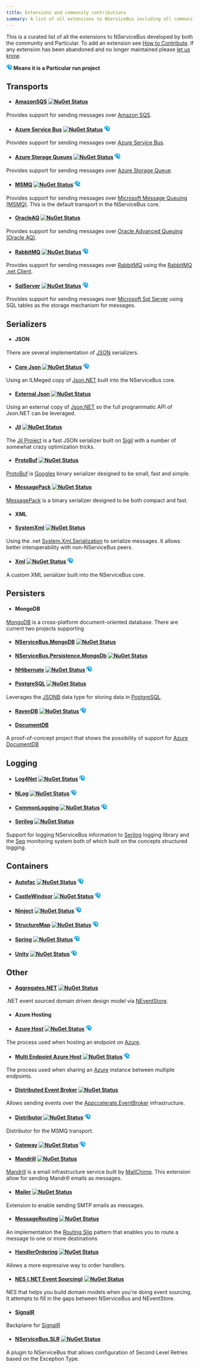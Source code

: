 ```yaml
---
title: Extensions and community contributions
summary: A list of all extensions to NServiceBus including all community contributions and external integrations
---
```


This is a curated list of all the extensions to NServiceBus developed by both the community and Particular. To add an extension see [How to Contribute](https://github.com/Particular/docs.particular.net#how-to-contribute). If any extension has been abandoned and no longer maintained please [let us know](https://github.com/Particular/docs.particular.net/issues).

**<a href="http://particular.net/"><img src="particular-project.png"></a> Means it is a Particular run project**

## Transports 

 * #### [AmazonSQS](https://github.com/ahofman/NServiceBus.AmazonSQS) <a href="http://www.nuget.org/packages/NServiceBus.AmazonSQS/"><img src="http://img.shields.io/nuget/v/NServiceBus.AmazonSQS.svg?" title="NuGet Status"></a>
 Provides support for sending messages over [Amazon SQS](http://aws.amazon.com/sqs/). 

 * #### [Azure Service Bus](/nservicebus/windows-azure-transport.md)  <a href="http://www.nuget.org/packages/NServiceBus.Azure.Transports.WindowsAzureServiceBus/"><img src="http://img.shields.io/nuget/v/NServiceBus.Azure.Transports.WindowsAzureServiceBus.svg?" title="NuGet Status"></a> <a href="http://particular.net/"><img src="particular-project.png" title="A Particular run project"></a>
 Provides support for sending messages over [Azure Service Bus](http://azure.microsoft.com/en-us/services/service-bus/).

 * #### [Azure Storage Queues](/nservicebus/windows-azure-transport.md) <a href="http://www.nuget.org/packages/NServiceBus.Azure.Transports.WindowsAzureStorageQueues/"><img src="http://img.shields.io/nuget/v/NServiceBus.Azure.Transports.WindowsAzureStorageQueues.svg?" title="NuGet Status"></a> <a href="http://particular.net/"><img src="particular-project.png" title="A Particular run project"></a>
 Provides support for sending messages over [Azure Storage Queue](http://azure.microsoft.com/en-us/documentation/articles/storage-dotnet-how-to-use-queues/).

 * #### [MSMQ](/nservicebus/msmqtransportconfig.md) <a href="http://www.nuget.org/packages/NServiceBus/"><img src="http://img.shields.io/nuget/v/NServiceBus.svg?" title="NuGet Status"></a> <a href="http://particular.net/"><img src="particular-project.png" title="A Particular run project"></a>
 Provides support for sending messages over [Microsoft Message Queuing (MSMQ)](https://msdn.microsoft.com/en-us/library/ms711472%28v=vs.85%29.aspx). This is the default transport in the NServiceBus core.

 * #### [OracleAQ](https://github.com/rosieks/NServiceBus.OracleAQ) <a href="http://www.nuget.org/packages/NServiceBus.OracleAQ/"><img src="http://img.shields.io/nuget/v/NServiceBus.OracleAQ.svg?" title="NuGet Status"></a>
 Provides support for sending messages over [Oracle Advanced Queuing (Oracle AQ)](http://docs.oracle.com/cd/B10500_01/appdev.920/a96587/qintro.htm).

 * #### [RabbitMQ](/nservicebus/rabbitmq/) <a href="http://www.nuget.org/packages/NServiceBus.RabbitMQ/"><img src="http://img.shields.io/nuget/v/NServiceBus.RabbitMQ.svg?" title="NuGet Status"></a> <a href="http://particular.net/"><img src="particular-project.png" title="A Particular run project"></a>
 Provides support for sending messages over [RabbitMQ](http://www.rabbitmq.com/) using the [RabbitMQ .net Client](http://www.nuget.org/packages/RabbitMQ.Client/).

 * #### [SqlServer](/nservicebus/sqlserver/) <a href="http://www.nuget.org/packages/NServiceBus.SqlServer/"><img src="http://img.shields.io/nuget/v/NServiceBus.SqlServer.svg?" title="NuGet Status"></a> <a href="http://particular.net/"><img src="particular-project.png" title="A Particular run project"></a>
 Provides support for sending messages over  [Microsoft Sql Server](http://www.microsoft.com/en-us/server-cloud/products/sql-server/) using SQL tables as the storage mechanism for messages.

## Serializers

 * #### JSON
 There are several implementation of [JSON](http://en.wikipedia.org/wiki/JSON) serializers.

  * #### [Core Json](/) <a href="http://www.nuget.org/packages/NServiceBus/"><img src="http://img.shields.io/nuget/v/NServiceBus.svg?" title="NuGet Status"></a> <a href="http://particular.net/"><img src="particular-project.png" title="A Particular run project"></a>
  Using an ILMeged copy of [Json.NET](http://www.newtonsoft.com/json) built into the NServiceBus core.

  * #### [External Json](/) <a href="http://www.nuget.org/packages/NServiceBus.Newtonsoft.Json/"><img src="http://img.shields.io/nuget/v/NServiceBus.Newtonsoft.Json.svg?" title="NuGet Status"></a>
  Using an external copy of [Json.NET](http://www.newtonsoft.com/json) so the full programmatic API of Json.NET can be leveraged.

  * #### [Jil](https://github.com/SimonCropp/NServiceBus.Jil) <a href="http://www.nuget.org/packages/NServiceBus.Jil/"><img src="http://img.shields.io/nuget/v/NServiceBus.Jil.svg?" title="NuGet Status"></a>
  The [Jil Project](https://github.com/kevin-montrose/Jil) is a fast JSON serializer built on [Sigil](https://github.com/kevin-montrose/Sigil) with a number of somewhat crazy optimization tricks.

 * #### [ProtoBuf](https://github.com/SimonCropp/NServiceBus.ProtoBuf) <a href="http://www.nuget.org/packages/NServiceBus.ProtoBuf/"><img src="http://img.shields.io/nuget/v/NServiceBus.ProtoBuf.svg?" title="NuGet Status"></a>
 [ProtoBuf](https://code.google.com/p/protobuf-net/) is [Googles](https://developers.google.com/protocol-buffers/) binary serializer designed to be small, fast and simple.

 * #### [MessagePack](https://github.com/SimonCropp/NServiceBus.MessagePack) <a href="http://www.nuget.org/packages/NServiceBus.MessagePack/"><img src="http://img.shields.io/nuget/v/NServiceBus.MessagePack.svg?" title="NuGet Status"></a>
 [MessagePack](http://msgpack.org/) is a binary serializer designed to be both compact and fast.

 * #### XML

  * #### [SystemXml](https://github.com/fhalim/NServiceBus.Serializers.SystemXml) <a href="http://www.nuget.org/packages/NServiceBus.Serializers.SystemXml/"><img src="http://img.shields.io/nuget/v/NServiceBus.Serializers.SystemXml.svg?" title="NuGet Status"></a>
Using the .net [System.Xml.Serialization](http://msdn.microsoft.com/en-us/library/system.xml.serialization.aspx) to serialize messages. It allows better interoperability with non-NServiceBus peers.

  * #### [Xml](/) <a href="http://www.nuget.org/packages/NServiceBus/"><img src="http://img.shields.io/nuget/v/NServiceBus.svg?" title="NuGet Status"></a> <a href="http://particular.net/"><img src="particular-project.png" title="A Particular run project"></a>
  A custom XML serializer built into the NServiceBus core.

## Persisters

 * #### MongoDB
 [MongoDB](http://www.mongodb.org/) is a cross-platform document-oriented database. There are current two projects supporting 

  * #### [NServiceBus.MongoDB](https://github.com/sbmako/NServiceBus.MongoDB) <a href="http://www.nuget.org/packages/NServiceBus.MongoDB/"><img src="http://img.shields.io/nuget/v/NServiceBus.MongoDB.svg?" title="NuGet Status"></a>

  * #### [NServiceBus.Persistence.MongoDb](https://github.com/tekmaven/NServiceBus.Persistence.MongoDb) <a href="http://www.nuget.org/packages/NServiceBus.Persistence.MongoDb/"><img src="http://img.shields.io/nuget/v/NServiceBus.Persistence.MongoDb.svg?" title="NuGet Status"></a>

 * #### [NHibernate](/nservicebus/relational-persistence-using-nhibernate.md) <a href="http://www.nuget.org/packages/NServiceBus.NHibernate/"><img src="http://img.shields.io/nuget/v/NServiceBus.NHibernate.svg?" title="NuGet Status"></a> <a href="http://particular.net/"><img src="particular-project.png" title="A Particular run project"></a>

 * #### [PostgreSQL](https://github.com/fhalim/NServiceBus.PostgreSQL) <a href="http://www.nuget.org/packages/NServiceBus.PostgreSQL/"><img src="http://img.shields.io/nuget/v/NServiceBus.PostgreSQL.svg?" title="NuGet Status"></a>

Leverages the [JSONB](http://www.postgresql.org/docs/devel/static/datatype-json.html) data type for storing data in [PostgreSQL](http://www.postgresql.org/).

 * #### [RavenDB](/nservicebus/ravendb/) <a href="http://www.nuget.org/packages/NServiceBus.RavenDB/"><img src="http://img.shields.io/nuget/v/NServiceBus.RavenDB.svg?" title="NuGet Status"></a> <a href="http://particular.net/"><img src="particular-project.png" title="A Particular run project"></a>

 * #### [DocumentDB](https://github.com/synhershko/NServiceBus.DocumentDB)
 A proof-of-concept project that shows the possibility of support for [Azure DocumentDB](http://azure.microsoft.com/en-us/services/documentdb/)

## Logging

 * #### [Log4Net](/nservicebus/logging-in-nservicebus.md#log4net)  <a href="http://www.nuget.org/packages/NServiceBus.Log4Net/"><img src="http://img.shields.io/nuget/v/NServiceBus.Log4Net.svg?" title="NuGet Status"></a> <a href="http://particular.net/"><img src="particular-project.png" title="A Particular run project"></a>

 * #### [NLog](/nservicebus/logging-in-nservicebus.md#nlog) <a href="http://www.nuget.org/packages/NServiceBus.NLog/"><img src="http://img.shields.io/nuget/v/NServiceBus.NLog.svg?" title="NuGet Status"></a> <a href="http://particular.net/"><img src="particular-project.png" title="A Particular run project"></a>

 * #### [CommonLogging](/nservicebus/logging-in-nservicebus.md#commonlogging) <a href="http://www.nuget.org/packages/NServiceBus.CommonLogging/"><img src="http://img.shields.io/nuget/v/NServiceBus.CommonLogging.svg?" title="NuGet Status"></a> <a href="http://particular.net/"><img src="particular-project.png" title="A Particular run project"></a>

 * #### [Serilog](https://github.com/SimonCropp/NServiceBus.Serilog) <a href="http://www.nuget.org/packages/NServiceBus.Serilog/"><img src="http://img.shields.io/nuget/v/NServiceBus.Serilog.svg?" title="NuGet Status"></a>
 Support for logging NServiceBus information to [Serilog](http://serilog.net/) logging library and the [Seq](http://getseq.net/) monitoring system both of which built on the concepts structured logging.

## Containers

 * #### [Autofac](/nservicebus/containers.md) <a href="http://www.nuget.org/packages/NServiceBus.Autofac/"><img src="http://img.shields.io/nuget/v/NServiceBus.Autofac.svg?" title="NuGet Status"></a> <a href="http://particular.net/"><img src="particular-project.png" title="A Particular run project"></a>

 * #### [CastleWindsor](/nservicebus/containers.md) <a href="http://www.nuget.org/packages/NServiceBus.CastleWindsor/"><img src="http://img.shields.io/nuget/v/NServiceBus.CastleWindsor.svg?" title="NuGet Status"></a> <a href="http://particular.net/"><img src="particular-project.png" title="A Particular run project"></a>

 * #### [Ninject](/nservicebus/containers.md) <a href="http://www.nuget.org/packages/NServiceBus.Ninject/"><img src="http://img.shields.io/nuget/v/NServiceBus.Ninject.svg?" title="NuGet Status"></a> <a href="http://particular.net/"><img src="particular-project.png" title="A Particular run project"></a>

 * #### [StructureMap](/nservicebus/containers.md)  <a href="http://www.nuget.org/packages/NServiceBus.StructureMap/"><img src="http://img.shields.io/nuget/v/NServiceBus.StructureMap.svg?" title="NuGet Status"></a> <a href="http://particular.net/"><img src="particular-project.png" title="A Particular run project"></a>

 * #### [Spring](/nservicebus/containers.md) <a href="http://www.nuget.org/packages/NServiceBus.Spring/"><img src="http://img.shields.io/nuget/v/NServiceBus.Spring.svg?" title="NuGet Status"></a> <a href="http://particular.net/"><img src="particular-project.png" title="A Particular run project"></a>

 * #### [Unity](/nservicebus/containers.md) <a href="http://www.nuget.org/packages/NServiceBus.Unity/"><img src="http://img.shields.io/nuget/v/NServiceBus.Unity.svg?" title="NuGet Status"></a> <a href="http://particular.net/"><img src="particular-project.png" title="A Particular run project"></a>

## Other

 * #### [Aggregates.NET](https://github.com/volak/Aggregates.NET) <a href="http://www.nuget.org/packages/Aggregates.NET/"><img src="http://img.shields.io/nuget/v/Aggregates.NET.svg?" title="NuGet Status"></a>
 .NET event sourced domain driven design model via [NEventStore](http://www.appccelerate.com/distributedeventbroker.html).

 * #### Azure Hosting

  * #### [Azure Host](/nservicebus/hosting-nservicebus-in-windows-azure.md) <a href="http://www.nuget.org/packages/NServiceBus.Hosting.Azure/"><img src="http://img.shields.io/nuget/v/NServiceBus.Hosting.Azure.svg?" title="NuGet Status"></a> <a href="http://particular.net/"><img src="particular-project.png" title="A Particular run project"></a>
  The process used when hosting an endpoint on [Azure](http://azure.microsoft.com/en-us/).

  * #### [Multi Endpoint Azure Host](/nservicebus/hosting-nservicebus-in-windows-azure.md) <a href="http://www.nuget.org/packages/NServiceBus.Hosting.Azure.HostProcess/"><img src="http://img.shields.io/nuget/v/NServiceBus.Hosting.Azure.HostProcess.svg?" title="NuGet Status"></a> <a href="http://particular.net/"><img src="particular-project.png" title="A Particular run project"></a>
  The process used when sharing an [Azure](http://azure.microsoft.com/en-us/) instance between multiple endpoints.

 * #### [Distributed Event Broker](https://github.com/appccelerate/distributedeventbroker.nservicebus) <a href="http://www.nuget.org/packages/Appccelerate.DistributedEventBroker.NServiceBus/"><img src="http://img.shields.io/nuget/v/Appccelerate.DistributedEventBroker.NServiceBus.svg?" title="NuGet Status"></a> 
 Allows sending events over the [Appccelerate.EventBroker](http://www.appccelerate.com/distributedeventbroker.html) infrastructure.

 * #### [Distributor](/nservicebus/load-balancing-with-the-distributor.md) <a href="http://www.nuget.org/packages/NServiceBus.Distributor.MSMQ/"><img src="http://img.shields.io/nuget/v/NServiceBus.Distributor.MSMQ.svg?" title="NuGet Status"></a> <a href="http://particular.net/"><img src="particular-project.png" title="A Particular run project"></a>
 Distributor for the MSMQ transport.

 * #### [Gateway](/nservicebus/introduction-to-the-gateway.md) <a href="http://www.nuget.org/packages/NServiceBus.Gateway/"><img src="http://img.shields.io/nuget/v/NServiceBus.Gateway.svg?" title="NuGet Status"></a> <a href="http://particular.net/"><img src="particular-project.png" title="A Particular run project"></a>

 * #### [Mandrill](https://github.com/feinoujc/NServiceBus.Mandrill) <a href="http://www.nuget.org/packages/Aggregates.NET/"><img src="http://img.shields.io/nuget/v/Aggregates.NET.svg?" title="NuGet Status"></a>
 [Mandrill](http://mandrill.com/) is a email infrastructure service built by [MailChimp](http://mailchimp.com/). This extension allow for sending Mandrill emails as messages.

 * #### [Mailer](https://github.com/SimonCropp/NServiceBus.Mailer) <a href="http://www.nuget.org/packages/NServiceBus.Mailer/"><img src="http://img.shields.io/nuget/v/NServiceBus.Mailer.svg?" title="NuGet Status"></a>
 Extension to enable sending SMTP emails as messages.

 * #### [MessageRouting](https://github.com/jbogard/NServiceBus.MessageRouting) <a href="http://www.nuget.org/packages/NServiceBus.MessageRouting/"><img src="http://img.shields.io/nuget/v/NServiceBus.MessageRouting.svg?" title="NuGet Status"></a>
 An implementation the [Routing Slip](http://www.enterpriseintegrationpatterns.com/RoutingTable.html) pattern that enables you to route a message to one or more destinations

 * #### [HandlerOrdering](https://github.com/SimonCropp/HandlerOrdering) <a href="http://www.nuget.org/packages/HandlerOrdering/"><img src="http://img.shields.io/nuget/v/HandlerOrdering.svg?" title="NuGet Status"></a>
 Allows a more expressive way to order handlers.

 * #### [NES (.NET Event Sourcing)](https://github.com/elliotritchie/NES) <a href="http://www.nuget.org/packages/NES.NServiceBus/"><img src="http://img.shields.io/nuget/v/NES.NServiceBus.svg?" title="NuGet Status"></a>
 NES that helps you build domain models when you're doing event sourcing. It attempts to fill in the gaps between NServiceBus and NEventStore.

 * #### [SignalR](https://github.com/roycornelissen/SignalR.NServiceBus)
 Backplane for [SignalR](http://signalr.net/)

 * #### [NServiceBus.SLR](https://github.com/KenBerg75/NServiceBus.SLR) <a href="http://www.nuget.org/packages/NServiceBus.SLR/"><img src="http://img.shields.io/nuget/v/NServiceBus.SLR.svg?" title="NuGet Status"></a>
 A plugin to NServiceBus that allows configuration of Second Level Retries based on the Exception Type.